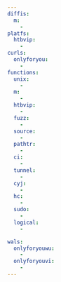 ```yaml
---
diffis:
  m:
    -
platfs:
  htbvip:
    -
curls:
  onlyforyou:
    -
functions:
  unix:
    -
  m:
    -
  htbvip:
    -
  fuzz:
    -
  source:
    -
  pathtr:
    -
  ci:
    -
  tunnel:
    -
  cyj:
    -
  hc:
    -
  sudo:
    -
  logical:
    -

wals:
  onlyforyouwu:
    -
  onlyforyouvi:
    -
---
```

